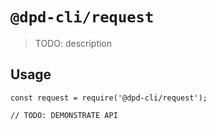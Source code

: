 # `@dpd-cli/request`

> TODO: description

## Usage

```
const request = require('@dpd-cli/request');

// TODO: DEMONSTRATE API
```
